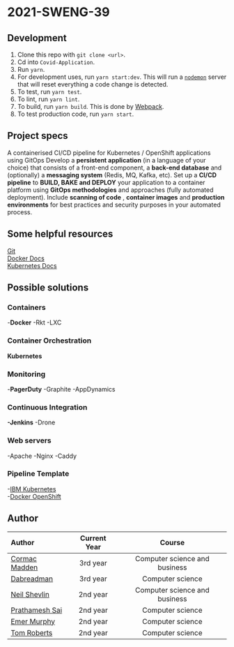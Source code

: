 # 2021-SWENG-39

## Development
1. Clone this repo with `git clone <url>`.  
2. Cd into `Covid-Application`.  
3. Run `yarn`.  
4. For development uses, run `yarn start:dev`. This will run a [`nodemon`](https://nodemon.io/) server that will reset everything a code change is detected.  
5. To test, run `yarn test`.  
6. To lint, run `yarn lint`.
7. To build, run `yarn build`. This is done by [Webpack](https://webpack.js.org/).  
8. To test production code, run `yarn start`.  


## Project specs

A containerised CI/CD pipeline for Kubernetes / OpenShift applications using GitOps
Develop a **persistent application** (in a language of your choice) that consists of a front-end component, a **back-end database** and (optionally) a **messaging system** (Redis, MQ, Kafka, etc). Set up a **CI/CD pipeline** to **BUILD, BAKE and DEPLOY** your application to a container platform using **GitOps methodologies** and approaches (fully automated deployment). Include **scanning of code** , **container images** and **production environments** for best practices and security purposes in your automated process.

## Some helpful resources

[Git](https://git-scm.com/book/en/v2)  
[Docker Docs](https://docs.docker.com/)  
[Kubernetes Docs](https://www.docker.com/products/kubernetes)

## Possible solutions

### Containers

-**Docker**
-Rkt
-LXC

### Container Orchestration

**Kubernetes**

### Monitoring

-**PagerDuty**
-Graphite
-AppDynamics

### Continuous Integration

**-Jenkins**
-Drone

### Web servers

-Apache
-Nginx
-Caddy

### Pipeline Template

-[IBM Kubernetes](https://github.com/actions/starter-workflows/blob/c59b62dee0eae1f9f368b7011cf05c2fc42cf084/ci/ibm.yml)  
-[Docker OpenShift](https://github.com/actions/starter-workflows/blob/c59b62dee0eae1f9f368b7011cf05c2fc42cf084/ci/openshift.yml)

## Author

| Author                                           | Current Year |            Course             |
| :----------------------------------------------- | :----------: | :---------------------------: |
| [Cormac Madden](https://github.com/cormacmadden) |   3rd year   | Computer science and business |
| [Dabreadman](https://github.com/dabreadman)      |   3rd year   |       Computer science        |
| [Neil Shevlin](https://github.com/neilshevlin)   |   2nd year   | Computer science and business |
| [Prathamesh Sai](https://github.com/saisankp)    |   2nd year   |       Computer science        |
| [Emer Murphy](https://github.com/emer289)        |   2nd year   |       Computer science        |
| [Tom Roberts](https://github.com/tomroberts201)  |   2nd year   |       Computer science        |
